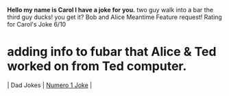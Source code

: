 **Hello my name is Carol I have a joke for you.**
two guy walk into a bar the third guy ducks!
you get it?
Bob and Alice Meantime Feature request! Rating for Carol's Joke 6/10
# adding info to fubar that Alice & Ted worked on from Ted computer.

| Dad Jokes | [Numero 1 Joke](README.md) |

